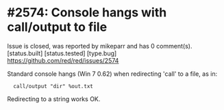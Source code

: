 
#2574: Console hangs with call/output to file
================================================================================
Issue is closed, was reported by mikeparr and has 0 comment(s).
[status.built] [status.tested] [type.bug]
<https://github.com/red/red/issues/2574>

Standard console hangs (Win 7 0.62) when redirecting 'call' to a file, as in:

      call/output "dir" %out.txt

Redirecting to a string works OK.


